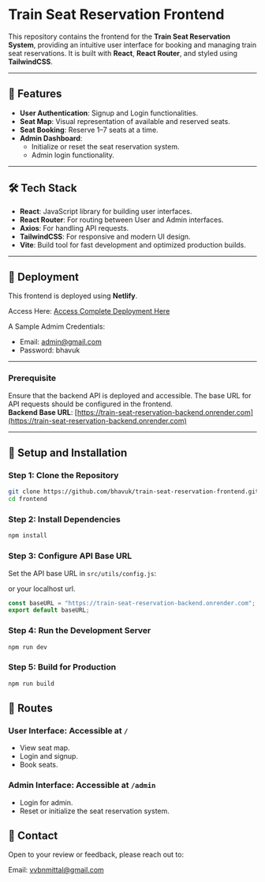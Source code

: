 # Train Seat Reservation Frontend

This repository contains the frontend for the **Train Seat Reservation System**, providing an intuitive user interface for booking and managing train seat reservations. It is built with **React**, **React Router**, and styled using **TailwindCSS**.

---

## 🌟 Features

- **User Authentication**: Signup and Login functionalities.
- **Seat Map**: Visual representation of available and reserved seats.
- **Seat Booking**: Reserve 1–7 seats at a time.
- **Admin Dashboard**:
  - Initialize or reset the seat reservation system.
  - Admin login functionality.

---

## 🛠️ Tech Stack

- **React**: JavaScript library for building user interfaces.
- **React Router**: For routing between User and Admin interfaces.
- **Axios**: For handling API requests.
- **TailwindCSS**: For responsive and modern UI design.
- **Vite**: Build tool for fast development and optimized production builds.

---

## 🚀 Deployment

This frontend is deployed using **Netlify**.

Access Here: [Access Complete Deployment Here](https://train-seat-reservation-demo.netlify.app)

A Sample Admim Credentials:

- Email: admin@gmail.com
- Password: bhavuk

---

### Prerequisite

Ensure that the backend API is deployed and accessible. The base URL for API requests should be configured in the frontend.  
**Backend Base URL**: [https://train-seat-reservation-backend.onrender.com](https://train-seat-reservation-backend.onrender.com)

---

## 🧰 Setup and Installation

### Step 1: Clone the Repository

```bash
git clone https://github.com/bhavuk/train-seat-reservation-frontend.git
cd frontend
```

### Step 2: Install Dependencies

```bash
npm install
```

### Step 3: Configure API Base URL

Set the API base URL in `src/utils/config.js`:

or your localhost url.

```javascript
const baseURL = "https://train-seat-reservation-backend.onrender.com";
export default baseURL;
```

### Step 4: Run the Development Server

```bash
npm run dev
```

### Step 5: Build for Production

```bash
npm run build
```

## 🔗 Routes

### User Interface: Accessible at `/`

- View seat map.
- Login and signup.
- Book seats.

### Admin Interface: Accessible at `/admin`

- Login for admin.
- Reset or initialize the seat reservation system.

## 📧 Contact

Open to your review or feedback, please reach out to:

Email: vvbnmittal@gmail.com
